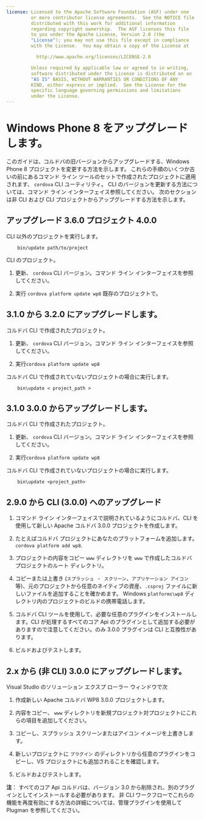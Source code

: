 ```yaml
---
license: Licensed to the Apache Software Foundation (ASF) under one
         or more contributor license agreements.  See the NOTICE file
         distributed with this work for additional information
         regarding copyright ownership.  The ASF licenses this file
         to you under the Apache License, Version 2.0 (the
         "License"); you may not use this file except in compliance
         with the License.  You may obtain a copy of the License at

           http://www.apache.org/licenses/LICENSE-2.0

         Unless required by applicable law or agreed to in writing,
         software distributed under the License is distributed on an
         "AS IS" BASIS, WITHOUT WARRANTIES OR CONDITIONS OF ANY
         KIND, either express or implied.  See the License for the
         specific language governing permissions and limitations
         under the License.
---
```


# Windows Phone 8 をアップグレードします。

このガイドは、コルドバの旧バージョンからアップグレードする、Windows Phone 8 プロジェクトを変更する方法を示します。 これらの手順のいくつか古いの前にあるコマンド ライン ツールのセットで作成されたプロジェクトに適用されます、 `cordova` CLI ユーティリティ。 CLI のバージョンを更新する方法については、コマンド ライン インターフェイス参照してください。 次のセクションは非 CLI および CLI プロジェクトからアップグレードする方法を示します。

## アップグレード 3.6.0 プロジェクト 4.0.0

CLI 以外のプロジェクトを実行します。

        bin/update path/to/project
    

CLI のプロジェクト。

1.  更新、 `cordova` CLI バージョン。コマンド ライン インターフェイスを参照してください。

2.  実行 `cordova platform update wp8` 既存のプロジェクトで。

## 3.1.0 から 3.2.0 にアップグレードします。

コルドバ CLI で作成されたプロジェクト。

1.  更新、 `cordova` CLI バージョン。コマンド ライン インターフェイスを参照してください。

2.  実行`cordova platform update wp8`

コルドバ CLI で作成されていないプロジェクトの場合に実行します。

        bin\update < project_path >
    

## 3.1.0 3.0.0 からアップグレードします。

コルドバ CLI で作成されたプロジェクト。

1.  更新、 `cordova` CLI バージョン。コマンド ライン インターフェイスを参照してください。

2.  実行`cordova platform update wp8`

コルドバ CLI で作成されていないプロジェクトの場合に実行します。

        bin\update <project_path>
    

## 2.9.0 から CLI (3.0.0) へのアップグレード

1.  コマンド ライン インターフェイスで説明されているようにコルドバ、CLI を使用して新しい Apache コルドバ 3.0.0 プロジェクトを作成します。

2.  たとえばコルドバ プロジェクトにあなたのプラットフォームを追加します。`cordova
platform add wp8`.

3.  プロジェクトの内容をコピー `www` ディレクトリを `www` で作成したコルドバ プロジェクトのルート ディレクトリ。

4.  コピーまたは上書き (`スプラッシュ ・ スクリーン`、`アプリケーション アイコン` 等)、元のプロジェクトから任意のネイティブの資産、`.csproj` ファイルに新しいファイルを追加することを確かめます。 Windows `platforms\wp8` ディレクトリ内のプロジェクトのビルドの携帯電話します。

5.  コルドバ CLI ツールを使用して、必要な任意のプラグインをインストールします。CLI が処理するすべてのコア Api のプラグインとして追加する必要がありますので注意してください。のみ 3.0.0 プラグインは CLI と互換性があります。

6.  ビルドおよびテストします。

## 2.x から (非 CLI) 3.0.0 にアップグレードします。

Visual Studio のソリューション エクスプ ローラー ウィンドウで次

1.  作成新しい Apache コルドバ WP8 3.0.0 プロジェクトします。

2.  内容をコピー、 `www` ディレクトリを新規プロジェクト対プロジェクトにこれらの項目を追加してください。

3.  コピーし、スプラッシュ スクリーンまたはアイコン イメージを上書きします。

4.  新しいプロジェクトに `プラグイン` のディレクトリから任意のプラグインをコピーし、VS プロジェクトにも追加されることを確認します。

5.  ビルドおよびテストします。

**注**： すべてのコア Api コルドバは、バージョン 3.0 から削除され、別のプラグインとしてインストールする必要があります。 非 CLI ワークフローでこれらの機能を再度有効にする方法の詳細については、管理プラグインを使用して Plugman を参照してください。